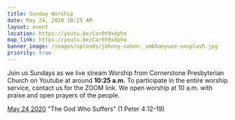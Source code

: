 ```yaml
---
title: Sunday Worship
date: May 24, 2020 10:25 AM
layout: event
location: https://youtu.be/Car0t9xXpho
map_link: https://youtu.be/Car0t9xXpho
banner_image: /images/uploads/johnny-cohen-_vmb6aeyuze-unsplash.jpg
priority: true
---
```

Join us Sundays as we live stream Worship from Cornerstone Presbyterian Church on Youtube at around **10:25 a.m.** To participate in the entire worship service, contact us for the ZOOM link. We open worship at 10 a.m. with praise and open prayers of the people.

[May 24 2020](https://youtu.be/Car0t9xXpho) "The God Who Suffers" (1 Peter 4:12-19)